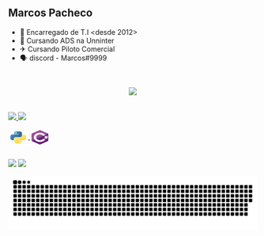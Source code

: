 ## Marcos Pacheco

- 📌 Encarregado de T.I <desde 2012>
- 📘 Cursando ADS na Unninter
- ✈ Cursando Piloto Comercial
- 🗣 discord - Marcos#9999
<div style="display: inline_block"><br>
  <p align="center"><img src="https://media.discordapp.net/attachments/879862259273302016/880533350467665940/darkside.jpg"></p>
 </div>
<div style="display: inline_block"><br>
  <a href="https://github.com/marcoshps">   
  <img height="180em" src="https://github-readme-stats.vercel.app/api?username=marcoshps&show_icons=true&theme=github_dark&include_all_commits=true&count_private=true"/>
  <img height="180em" src="https://github-readme-stats.vercel.app/api/top-langs/?username=marcoshps&layout=compact&langs_count=4&theme=github_dark"/>
</div>
<div style="display: inline_block"><br>
  <img align="center" alt="Rafa-Python" height="30" width="40" src="https://raw.githubusercontent.com/devicons/devicon/master/icons/python/python-original.svg">
  <img align="center" alt="Rafa-Csharp" height="30" width="40" src="https://raw.githubusercontent.com/devicons/devicon/master/icons/csharp/csharp-original.svg">
</div>
  
  ##
 
<div>  
  <a href="https://www.instagram.com/marcoshps11/" target="_blank"><img src="https://img.shields.io/badge/-Instagram-%23E4405F?style=for-the-badge&logo=instagram&logoColor=white" target="_blank"></a>  
  <a href="https://www.linkedin.com/in/marcos-pacheco-11319a171/" target="_blank"><img src="https://img.shields.io/badge/-LinkedIn-%230077B5?style=for-the-badge&logo=linkedin&logoColor=white" target="_blank"></a> 
 
  ![Snake animation](https://github.com/marcoshps/marcoshps/blob/output/github-contribution-grid-snake.svg)
 
</div>
